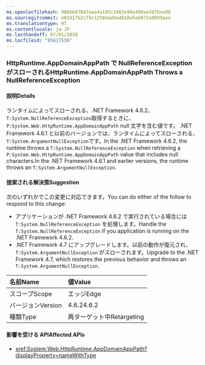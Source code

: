 ```yaml
---
ms.openlocfilehash: 986b647047aaa4a185c1403e96e499ae587bea98
ms.sourcegitcommit: e02d17b2cf9c1258dadda4810a5e6072a0089aee
ms.translationtype: HT
ms.contentlocale: ja-JP
ms.lasthandoff: 07/01/2020
ms.locfileid: "85617538"
---
```

### <a name="httpruntimeappdomainapppath-throws-a-nullreferenceexception"></a><span data-ttu-id="a0862-101">HttpRuntime.AppDomainAppPath で NullReferenceException がスローされる</span><span class="sxs-lookup"><span data-stu-id="a0862-101">HttpRuntime.AppDomainAppPath Throws a NullReferenceException</span></span>

#### <a name="details"></a><span data-ttu-id="a0862-102">説明</span><span class="sxs-lookup"><span data-stu-id="a0862-102">Details</span></span>

<span data-ttu-id="a0862-103">ランタイムによってスローされる、.NET Framework 4.6.2、`T:System.NullReferenceException`取得するときに、 `P:System.Web.HttpRuntime.AppDomainAppPath` null 文字を含む値です。 .NET Framework 4.6.1 と以前のバージョンでは、ランタイムによってスローされる、`T:System.ArgumentNullException`です。</span><span class="sxs-lookup"><span data-stu-id="a0862-103">In the .NET Framework 4.6.2, the runtime throws a `T:System.NullReferenceException` when retrieving a `P:System.Web.HttpRuntime.AppDomainAppPath` value that includes null characters.In the .NET Framework 4.6.1 and earlier versions, the runtime throws an `T:System.ArgumentNullException`.</span></span>

#### <a name="suggestion"></a><span data-ttu-id="a0862-104">提案される解決策</span><span class="sxs-lookup"><span data-stu-id="a0862-104">Suggestion</span></span>

<span data-ttu-id="a0862-105">次のいずれかでこの変更に対応できます。</span><span class="sxs-lookup"><span data-stu-id="a0862-105">You can do either of the follow to respond to this change:</span></span>

- <span data-ttu-id="a0862-106">アプリケーションが .NET Framework 4.6.2 で実行されている場合には `T:System.NullReferenceException` を処理します。</span><span class="sxs-lookup"><span data-stu-id="a0862-106">Handle the `T:System.NullReferenceException` if you application is running on the .NET Framework 4.6.2.</span></span>
- <span data-ttu-id="a0862-107">.NET Framework 4.7 にアップグレードします。以前の動作が復元され、`T:System.ArgumentNullException` がスローされます。</span><span class="sxs-lookup"><span data-stu-id="a0862-107">Upgrade to the .NET Framework 4.7, which restores the previous behavior and throws an `T:System.ArgumentNullException`.</span></span>

| <span data-ttu-id="a0862-108">名前</span><span class="sxs-lookup"><span data-stu-id="a0862-108">Name</span></span>    | <span data-ttu-id="a0862-109">値</span><span class="sxs-lookup"><span data-stu-id="a0862-109">Value</span></span>       |
|:--------|:------------|
| <span data-ttu-id="a0862-110">スコープ</span><span class="sxs-lookup"><span data-stu-id="a0862-110">Scope</span></span>   | <span data-ttu-id="a0862-111">エッジ</span><span class="sxs-lookup"><span data-stu-id="a0862-111">Edge</span></span>        |
| <span data-ttu-id="a0862-112">バージョン</span><span class="sxs-lookup"><span data-stu-id="a0862-112">Version</span></span> | <span data-ttu-id="a0862-113">4.6.2</span><span class="sxs-lookup"><span data-stu-id="a0862-113">4.6.2</span></span>       |
| <span data-ttu-id="a0862-114">種類</span><span class="sxs-lookup"><span data-stu-id="a0862-114">Type</span></span>    | <span data-ttu-id="a0862-115">再ターゲット中</span><span class="sxs-lookup"><span data-stu-id="a0862-115">Retargeting</span></span> |

#### <a name="affected-apis"></a><span data-ttu-id="a0862-116">影響を受ける API</span><span class="sxs-lookup"><span data-stu-id="a0862-116">Affected APIs</span></span>

- <xref:System.Web.HttpRuntime.AppDomainAppPath?displayProperty=nameWithType>
